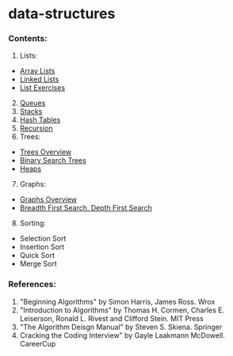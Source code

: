 # data-structures

### Contents:
1. Lists:
- [Array Lists](https://github.com/arisonl/data-structures/edit/master/README.md)
- [Linked Lists](https://github.com/arisonl/data-structures/blob/master/linked_list.ipynb)
- [List Exercises](https://github.com/arisonl/data-structures/blob/master/list_exercises.ipynb)
2. [Queues](https://github.com/arisonl/data-structures/blob/master/queue.ipynb)
3. [Stacks](https://github.com/arisonl/data-structures/blob/master/stack.ipynb)
4. [Hash Tables](https://github.com/arisonl/data-structures/blob/master/hash_table.ipynb)
5. [Recursion](https://github.com/arisonl/data-structures/blob/master/recursion.ipynb)
6. Trees:
- [Trees Overview](https://github.com/arisonl/data-structures/blob/master/trees_overview.ipynb)
- [Binary Search Trees](https://github.com/arisonl/data-structures/blob/master/binary_search_tree.ipynb)
- [Heaps](https://github.com/arisonl/data-structures/blob/master/heap.ipynb)
7. Graphs: 
- [Graphs Overview](https://github.com/arisonl/data-structures/blob/master/graphs-overview.ipynb)
- [Breadth First Search, Depth First Search](https://github.com/arisonl/data-structures/blob/master/bfs-dfs.ipynb)
8. Sorting:
- Selection Sort
- Insertion Sort
- Quick Sort
- Merge Sort


### References:
1. "Beginning Algorithms" by Simon Harris, James Ross. Wrox
2. "Introduction to Algorithms" by Thomas H. Cormen, Charles E. Leiserson, Ronald L. Rivest and Clifford Stein. MIT Press
3. "The Algorithm Deisgn Manual" by Steven S. Skiena. Springer
4. Cracking the Coding Interview" by Gayle Laakmann McDowell. CareerCup
